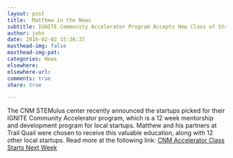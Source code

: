 ```yaml
---
layout: post
title:  Matthew in the News
subtitle: IGNITE Community Accelerator Program Accepts New Class of Startups
author: john
date: 2016-02-02 15:36:37
masthead-img: false
masthead-img-pat:
categories: News
elsewhere:
elsewhere-url:
comments: true
share: true

---
```


The CNM STEMulus center recently announced the startups picked for their IGNITE Community Accelerator program, which is a
12 week mentorship and development program for local startups. Matthew and his partners at Trail Quail were chosen to receive this
valuable education, along with 12 other local startups. Read more at the following link:
 [CNM Accelerator Class Starts Next Week](http://www.abqjournal.com/714628/biz/biz-most-recent/cnm-accelerator-class-starts-next-week.html)

